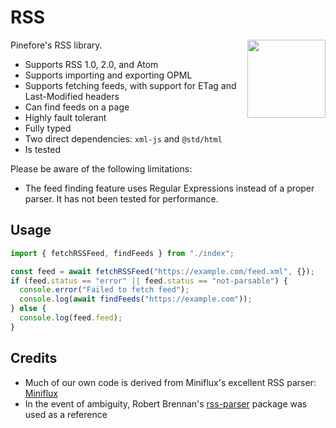 # RSS

<img align="right" width=125 src="https://github.com/user-attachments/assets/d89d3544-fb66-4776-8cbe-9ba4c21154f4"/>

Pinefore's RSS library.

- Supports RSS 1.0, 2.0, and Atom
- Supports importing and exporting OPML
- Supports fetching feeds, with support for ETag and Last-Modified headers
- Can find feeds on a page
- Highly fault tolerant
- Fully typed
- Two direct dependencies: `xml-js` and `@std/html`
- Is tested

Please be aware of the following limitations:

- The feed finding feature uses Regular Expressions instead of a proper parser. It has not been tested for performance.

## Usage

```ts
import { fetchRSSFeed, findFeeds } from "./index";

const feed = await fetchRSSFeed("https://example.com/feed.xml", {});
if (feed.status == "error" || feed.status == "not-parsable") {
  console.error("Failed to fetch feed");
  console.log(await findFeeds("https://example.com"));
} else {
  console.log(feed.feed);
}
```

## Credits

- Much of our own code is derived from Miniflux's excellent RSS parser: [Miniflux](https://github.com/miniflux/v2/tree/main/internal/reader)
- In the event of ambiguity, Robert Brennan's [rss-parser](https://github.com/rbren/rss-parser) package was used as a reference
